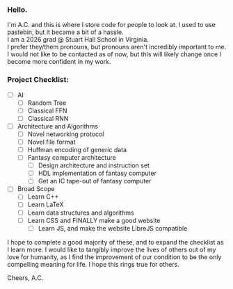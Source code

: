 ### Hello.
I'm A.C. and this is where I store code for people to look at. I used to use pastebin, but it became a bit of a hassle. \
I am a 2026 grad @ Stuart Hall School in Virginia. \
I prefer they/them pronouns, but pronouns aren't incredibly important to me. \
I would not like to be contacted as of now, but this will likely change once I become more confident in my work.

  ### Project Checklist:
- [ ] AI
  - [ ] Random Tree
  - [ ] Classical FFN
  - [ ] Classical RNN
- [ ] Architecture and Algorithms
  - [ ] Novel networking protocol
  - [ ] Novel file format
  - [ ] Huffman encoding of generic data
  - [ ] Fantasy computer architecture
    - [ ] Design architecture and instruction set 
    - [ ] HDL implementation of fantasy computer
    - [ ] Get an IC tape-out of fantasy computer
- [ ] Broad Scope
  - [ ] Learn C++
  - [ ] Learn LaTeX
  - [ ] Learn data structures and algorithms
  - [ ] Learn CSS and FINALLY make a good website
    - [ ] Learn JS, and make the website LibreJS compatible

I hope to complete a good majority of these, and to expand the checklist as I learn more.
I would like to tangibly improve the lives of others out of my love for humanity, as I find the improvement of our condition to be the only compelling meaning for life. I hope this rings true for others.

Cheers,
A.C.
